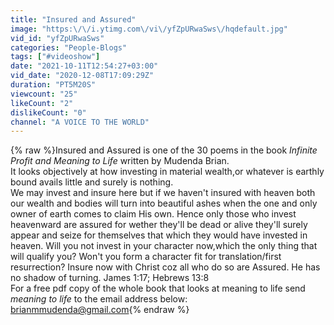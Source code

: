 ```yaml
---
title: "Insured and Assured"
image: "https:\/\/i.ytimg.com\/vi\/yfZpURwaSws\/hqdefault.jpg"
vid_id: "yfZpURwaSws"
categories: "People-Blogs"
tags: ["#videoshow"]
date: "2021-10-11T12:54:27+03:00"
vid_date: "2020-12-08T17:09:29Z"
duration: "PT5M20S"
viewcount: "25"
likeCount: "2"
dislikeCount: "0"
channel: "A VOICE TO THE WORLD"
---
```

{% raw %}Insured and Assured is one of the 30 poems in the book *Infinite Profit and Meaning to Life* written by Mudenda Brian. <br />It looks objectively at how investing in material wealth,or whatever is earthly bound avails little and surely is nothing. <br />We may invest and insure here but if we haven't insured with heaven both our wealth and bodies will turn into beautiful ashes when the one and only owner of earth comes to claim His own. Hence only those who invest heavenward are assured for wether they'll be dead or alive they'll surely appear and seize for themselves that which they would have invested in heaven. Will you not invest in your character now,which the only thing that will qualify you? Won't you form a character fit for translation/first resurrection? Insure now with Christ coz all who do so are Assured. He has no shadow of turning. James 1:17; Hebrews 13:8<br /> For a free pdf copy of the  whole book that looks at meaning to life send *meaning to life* to the email address below: <br />brianmmudenda@gmail.com{% endraw %}
